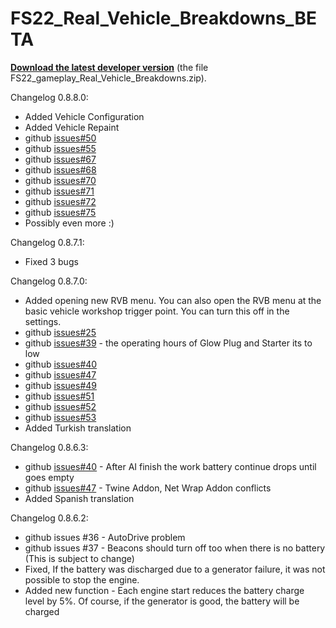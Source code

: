 # FS22_Real_Vehicle_Breakdowns_BETA

<p dir="auto"><strong><a href="https://sharemods.com/8map7iztklqu/FS22_gameplay_Real_Vehicle_Breakdowns.zip.html">Download the latest developer version</a></strong> (the file FS22_gameplay_Real_Vehicle_Breakdowns.zip).</p>

Changelog 0.8.8.0:
- Added Vehicle Configuration
- Added Vehicle Repaint
- github <a href="https://github.com/MathiasHun/FS22_Real_Vehicle_Breakdowns_BETA/issues/50">issues#50</a>
- github <a href="https://github.com/MathiasHun/FS22_Real_Vehicle_Breakdowns_BETA/issues/55">issues#55</a>
- github <a href="https://github.com/MathiasHun/FS22_Real_Vehicle_Breakdowns_BETA/issues/67">issues#67</a>
- github <a href="https://github.com/MathiasHun/FS22_Real_Vehicle_Breakdowns_BETA/issues/68">issues#68</a>
- github <a href="https://github.com/MathiasHun/FS22_Real_Vehicle_Breakdowns_BETA/issues/70">issues#70</a>
- github <a href="https://github.com/MathiasHun/FS22_Real_Vehicle_Breakdowns_BETA/issues/71">issues#71</a>
- github <a href="https://github.com/MathiasHun/FS22_Real_Vehicle_Breakdowns_BETA/issues/72">issues#72</a>
- github <a href="https://github.com/MathiasHun/FS22_Real_Vehicle_Breakdowns_BETA/issues/75">issues#75</a>
- Possibly even more :)
  
Changelog 0.8.7.1:
- Fixed 3 bugs
  
Changelog 0.8.7.0:
- Added opening new RVB menu. You can also open the RVB menu at the basic vehicle workshop trigger point. You can turn this off in the settings.
- github <a href="https://github.com/MathiasHun/FS22_Real_Vehicle_Breakdowns_BETA/issues/25">issues#25</a>
- github <a href="https://github.com/MathiasHun/FS22_Real_Vehicle_Breakdowns_BETA/issues/39">issues#39</a> - the operating hours of Glow Plug and Starter its to low
- github <a href="https://github.com/MathiasHun/FS22_Real_Vehicle_Breakdowns_BETA/issues/40">issues#40</a> 
- github <a href="https://github.com/MathiasHun/FS22_Real_Vehicle_Breakdowns_BETA/issues/47">issues#47</a>
- github <a href="https://github.com/MathiasHun/FS22_Real_Vehicle_Breakdowns_BETA/issues/49">issues#49</a>
- github <a href="https://github.com/MathiasHun/FS22_Real_Vehicle_Breakdowns_BETA/issues/51">issues#51</a>
- github <a href="https://github.com/MathiasHun/FS22_Real_Vehicle_Breakdowns_BETA/issues/52">issues#52</a>
- github <a href="https://github.com/MathiasHun/FS22_Real_Vehicle_Breakdowns_BETA/issues/53">issues#53</a>
- Added Turkish translation
  
Changelog 0.8.6.3:
- github <a href="https://github.com/MathiasHun/FS22_Real_Vehicle_Breakdowns_BETA/issues/40">issues#40</a> - After AI finish the work battery continue drops until goes empty
- github <a href="https://github.com/MathiasHun/FS22_Real_Vehicle_Breakdowns_BETA/issues/47">issues#47</a> - Twine Addon, Net Wrap Addon conflicts
- Added Spanish translation
 
Changelog 0.8.6.2:
- github issues #36 - AutoDrive problem
- github issues #37 - Beacons should turn off too when there is no battery (This is subject to change)
- Fixed, If the battery was discharged due to a generator failure, it was not possible to stop the engine.
- Added new function - Each engine start reduces the battery charge level by 5%. Of course, if the generator is good, the battery will be charged
